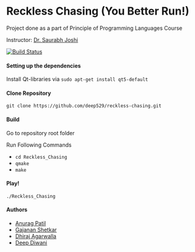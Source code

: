 # Reckless Chasing (You Better Run!) 
Project done as a part of Principle of Programming Languages Course

Instructor: [Dr. Saurabh Joshi](https://sbjoshi.github.io/)

[![Build Status](https://travis-ci.com/deep529/reckless-chasing.svg?branch=master)](https://travis-ci.com/deep529/reckless-chasing)

#### Setting up the dependencies
Install Qt-libraries via 
```sudo apt-get install qt5-default```


#### Clone Repository
```git clone https://github.com/deep529/reckless-chasing.git```


#### Build
Go to repository root folder

Run Following Commands
  - ```cd Reckless_Chasing```
  - ```qmake```
  - ```make```
  

#### Play!
```./Reckless_Chasing```


#### Authors
* [Anurag Patil](https://github.com/Anurag-Patil)
* [Gajanan Shetkar](https://github.com/gshetkar)
* [Dhiraj Agarwalla](https://github.com/dj016)
* [Deep Diwani](https://github.com/deep529)
